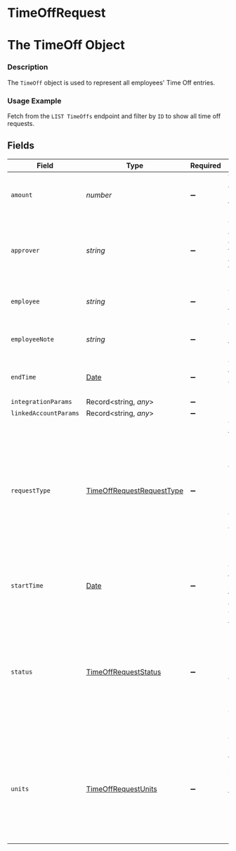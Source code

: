 # TimeOffRequest

# The TimeOff Object
### Description
The `TimeOff` object is used to represent all employees' Time Off entries.

### Usage Example
Fetch from the `LIST TimeOffs` endpoint and filter by `ID` to show all time off requests.


## Fields

| Field                                                                                                                                                                            | Type                                                                                                                                                                             | Required                                                                                                                                                                         | Description                                                                                                                                                                      | Example                                                                                                                                                                          |
| -------------------------------------------------------------------------------------------------------------------------------------------------------------------------------- | -------------------------------------------------------------------------------------------------------------------------------------------------------------------------------- | -------------------------------------------------------------------------------------------------------------------------------------------------------------------------------- | -------------------------------------------------------------------------------------------------------------------------------------------------------------------------------- | -------------------------------------------------------------------------------------------------------------------------------------------------------------------------------- |
| `amount`                                                                                                                                                                         | *number*                                                                                                                                                                         | :heavy_minus_sign:                                                                                                                                                               | The time off quantity measured by the prescribed “units”.                                                                                                                        | 3                                                                                                                                                                                |
| `approver`                                                                                                                                                                       | *string*                                                                                                                                                                         | :heavy_minus_sign:                                                                                                                                                               | The Merge ID of the employee with the ability to approve the time off request.                                                                                                   | 9efbc633-3387-4306-aa55-e2c635e6bb4f                                                                                                                                             |
| `employee`                                                                                                                                                                       | *string*                                                                                                                                                                         | :heavy_minus_sign:                                                                                                                                                               | The employee requesting time off.                                                                                                                                                | d2f972d0-2526-434b-9409-4c3b468e08f0                                                                                                                                             |
| `employeeNote`                                                                                                                                                                   | *string*                                                                                                                                                                         | :heavy_minus_sign:                                                                                                                                                               | The employee note for this time off request.                                                                                                                                     | Moving into the new apartment Kendall Roy gave me!                                                                                                                               |
| `endTime`                                                                                                                                                                        | [Date](https://developer.mozilla.org/en-US/docs/Web/JavaScript/Reference/Global_Objects/Date)                                                                                    | :heavy_minus_sign:                                                                                                                                                               | The day and time of the end of the time requested off.                                                                                                                           | 2020-11-17T00:00:00Z                                                                                                                                                             |
| `integrationParams`                                                                                                                                                              | Record<string, *any*>                                                                                                                                                            | :heavy_minus_sign:                                                                                                                                                               | N/A                                                                                                                                                                              |                                                                                                                                                                                  |
| `linkedAccountParams`                                                                                                                                                            | Record<string, *any*>                                                                                                                                                            | :heavy_minus_sign:                                                                                                                                                               | N/A                                                                                                                                                                              |                                                                                                                                                                                  |
| `requestType`                                                                                                                                                                    | [TimeOffRequestRequestType](../../models/shared/timeoffrequestrequesttype.md)                                                                                                    | :heavy_minus_sign:                                                                                                                                                               | The type of time off request.<br/><br/>* `VACATION` - VACATION<br/>* `SICK` - SICK<br/>* `PERSONAL` - PERSONAL<br/>* `JURY_DUTY` - JURY_DUTY<br/>* `VOLUNTEER` - VOLUNTEER<br/>* `BEREAVEMENT` - BEREAVEMENT | VACATION                                                                                                                                                                         |
| `startTime`                                                                                                                                                                      | [Date](https://developer.mozilla.org/en-US/docs/Web/JavaScript/Reference/Global_Objects/Date)                                                                                    | :heavy_minus_sign:                                                                                                                                                               | The day and time of the start of the time requested off.                                                                                                                         | 2020-11-10T00:00:00Z                                                                                                                                                             |
| `status`                                                                                                                                                                         | [TimeOffRequestStatus](../../models/shared/timeoffrequeststatus.md)                                                                                                              | :heavy_minus_sign:                                                                                                                                                               | The status of this time off request.<br/><br/>* `REQUESTED` - REQUESTED<br/>* `APPROVED` - APPROVED<br/>* `DECLINED` - DECLINED<br/>* `CANCELLED` - CANCELLED<br/>* `DELETED` - DELETED | APPROVED                                                                                                                                                                         |
| `units`                                                                                                                                                                          | [TimeOffRequestUnits](../../models/shared/timeoffrequestunits.md)                                                                                                                | :heavy_minus_sign:                                                                                                                                                               | The measurement that the third-party integration uses to count time requested.<br/><br/>* `HOURS` - HOURS<br/>* `DAYS` - DAYS                                                    | DAYS                                                                                                                                                                             |
